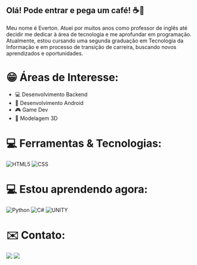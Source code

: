 ## Olá! Pode entrar e pega um café! ☕👋

Meu nome é Everton. Atuei por muitos anos como professor de inglês até decidir me dedicar à área de tecnologia e me aprofundar em programação. Atualmente, estou cursando uma segunda graduação em Tecnologia da Informação e em processo de transição de carreira, buscando novos aprendizados e oportunidades.

# 😁 Áreas de Interesse:

- 💻 Desenvolvimento Backend
- 📱 Desenvolvimento Android
- 🎮 Game Dev
- :black_square_button: Modelagem 3D

# 💻 Ferramentas & Tecnologias:

![HTML5](https://img.shields.io/badge/HTML5-E34F26.svg?style=for-the-badge&logo=HTML5&logoColor=white) ![CSS](https://img.shields.io/badge/CSS-663399.svg?style=for-the-badge&logo=CSS&logoColor=white)

# 💻 Estou aprendendo agora: 

![Python](https://img.shields.io/badge/python-3670A0?style=for-the-badge&logo=python&logoColor=ffdd54) ![C#](https://img.shields.io/badge/c%23-%23239120.svg?style=for-the-badge&logo=csharp&logoColor=white) ![UNITY](https://img.shields.io/badge/Unity-FFFFFF.svg?style=for-the-badge&logo=Unity&logoColor=black)

# ✉️ Contato:

<a href = "mailto:eamissiagia@gmail.com"><img loading="lazy" src="https://img.shields.io/badge/Gmail-D14836?style=for-the-badge&logo=gmail&logoColor=white" target="_blank"></a>
<a href="https://www.linkedin.com/in/everton-augusto-missiagia-391936162" target="_blank"><img loading="lazy" src="https://img.shields.io/badge/-LinkedIn-%230077B5?style=for-the-badge&logo=linkedin&logoColor=white" target="_blank"></a>   
